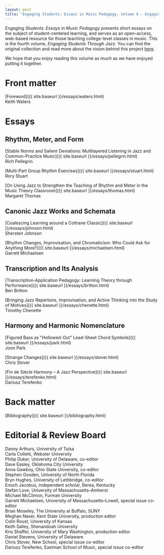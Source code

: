 ```yaml
---
layout: post
title: "Engaging Students: Essays in Music Pedagogy, Volume 4 – Engaging Students Through Jazz"
---
```


_Engaging Students: Essays in Music Pedagogy_ presents short essays on the subject of student-centered learning, and serves as an open-access, web-based resource for those teaching college-level classes in music. This is the fourth volume, *Engaging Students Through Jazz.* You can find the original collection and read more about the vision behind this project [here](http://www.flipcamp.org/engagingstudents/).

We hope that you enjoy reading this volume as much as we have enjoyed putting it together.

# Front matter

[Foreword]({{ site.baseurl }}/essays/waters.html)  
Keith Waters


# Essays

## Rhythm, Meter, and Form

[Stable Norms and Salient Deviations: Multilayered Listening in Jazz and Common-Practice Music]({{ site.baseurl }}/essays/pellegrin.html)  
Rich Pellegrin

[Multi-Part Group Rhythm Exercises]({{ site.baseurl }}/essays/stuart.html)  
Rory Stuart

[On Using Jazz to Strengthen the Teaching of Rhythm and Meter in the Music Theory Classroom]({{ site.baseurl }}/essays/thomas.html)  
Margaret Thomas


## Canonic Jazz Works and Schemata

[Coalescing Learning around a Coltrane Classic]({{ site.baseurl }}/essays/johnson.html)  
Shersten Johnson

[Rhythm Changes, Improvisation, and Chromaticism: Who Could Ask for Anything More?]({{ site.baseurl }}/essays/michaelsen.html)  
Garrett Michaelsen


## Transcription and Its Analysis

[Transcription-Application Pedagogy: Learning Theory through Performance]({{ site.baseurl }}/essays/britton.html)  
Ben Britton

[Bringing Jazz Repertoire, Improvisation, and Active Thinking into the Study of Motives]({{ site.baseurl }}/essays/chenette.html)  
Timothy Chenette


## Harmony and Harmonic Nomenclature

[Figured Bass as "Hollowed-Out" Lead-Sheet Chord Symbols]({{ site.baseurl }}/essays/park.html)  
Joon Park

[Strange Changes]({{ site.baseurl }}/essays/stover.html)  
Chris Stover

[Fin de Siècle Harmony – A Jazz Perspective]({{ site.baseurl }}/essays/terefenko.html)  
Dariusz Terefenko


# Back matter

[Bibliography]({{ site.baseurl }}/bibliography.html)


# Editorial & Review Board

Danny Arthurs, University of Tulsa  
Carla Colletti, Webster University  
Philip Duker, University of Delaware, co-editor  
Dave Easley, Oklahoma City University  
Anna Gawboy, Ohio State University, co-editor  
Stephen Gosden, University of North Florida  
Bryn Hughes, University of Lethbridge, co-editor  
Enoch Jacobus, independent scholar, Berea, Kentucky  
Stefan Love, University of Massachusetts–Amherst  
Michael McClimon, Furman University  
Garrett Michaelsen, University of Massachusetts–Lowell, special issue co-editor  
Brian Moseley, The University at Buffalo, SUNY  
Meghan Naxer, Kent State University, production editor  
Colin Roust, University of Kansas  
Keith Salley, Shenandoah University  
Kris Shaffer, University of Mary Washington, production editor  
Daniel Stevens, University of Delaware  
Chris Stover, New School, special issue co-editor  
Dariusz Terefenko, Eastman School of Music, special issue co-editor

